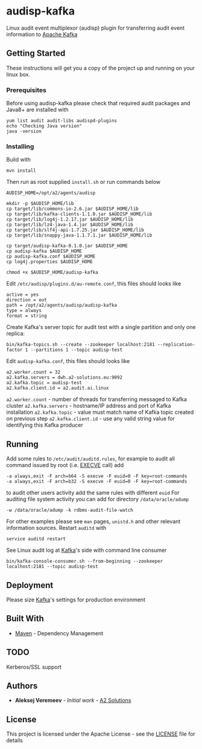 # audisp-kafka

Linux audit event multiplexor (audisp) plugin for transferring audit event information to [Apache Kafka](http://kafka.apache.org/)

## Getting Started

These instructions will get you a copy of the project up and running on your linux box.

### Prerequisites

Before using audisp-kafka please check that required audit packages and Java8+ are installed with

```
yum list audit audit-libs audispd-plugins
echo "Checking Java version"
java -version
```


### Installing

Build with

```
mvn install
```
Then run as root supplied `install.sh` or run commands below

```
AUDISP_HOME=/opt/a2/agents/audisp

mkdir -p $AUDISP_HOME/lib
cp target/lib/commons-io-2.6.jar $AUDISP_HOME/lib
cp target/lib/kafka-clients-1.1.0.jar $AUDISP_HOME/lib
cp target/lib/log4j-1.2.17.jar $AUDISP_HOME/lib
cp target/lib/lz4-java-1.4.jar $AUDISP_HOME/lib
cp target/lib/slf4j-api-1.7.25.jar $AUDISP_HOME/lib
cp target/lib/snappy-java-1.1.7.1.jar $AUDISP_HOME/lib

cp target/audisp-kafka-0.1.0.jar $AUDISP_HOME
cp audisp-kafka $AUDISP_HOME
cp audisp-kafka.conf $AUDISP_HOME
cp log4j.properties $AUDISP_HOME

chmod +x $AUDISP_HOME/audisp-kafka
```

Edit `/etc/audisp/plugins.d/au-remote.conf`, this files should looks like

```
active = yes
direction = out
path = /opt/a2/agents/audisp/audisp-kafka
type = always
format = string

```
Create Kafka's server topic for audit test with a single partition and only one replica: 

```
bin/kafka-topics.sh --create --zookeeper localhost:2181 --replication-factor 1 --partitions 1 --topic audisp-test
```

Edit `audisp-kafka.conf`, this files should looks like

```
a2.worker.count = 32
a2.kafka.servers = dwh.a2-solutions.eu:9092
a2.kafka.topic = audisp-test
a2.kafka.client.id = a2.audit.ai.linux
```
`a2.worker.count` - number of threads for transferring messaged to Kafka cluster
`a2.kafka.servers` - hostname/IP address and port of Kafka installation
`a2.kafka.topic` - value must match name of Kafka topic created on previous step
`a2.kafka.client.id` - use any valid string value for identifying this Kafka producer
 

## Running 

Add some rules to `/etc/audit/auditd.rules`, for example to audit all command issued by root (i.e. [EXECVE](http://man7.org/linux/man-pages/man2/execve.2.html) call) add

```
-a always,exit -F arch=b64 -S execve -F euid=0 -F key=root-commands
-a always,exit -F arch=b32 -S execve -F euid=0 -F key=root-commands
```
to audit other users activity add the same rules with different `euid` 
For auditing file system activity you can add for directory `/data/oracle/adump`

```
-w /data/oracle/adump -k rdbms-audit-file-watch
```
For other examples please see `man` pages, `unistd.h` and other relevant information sources.
Restart `auditd` with

```
service auditd restart
```
See Linux audit log at [Kafka](http://kafka.apache.org/)'s side with command line consumer

```
bin/kafka-console-consumer.sh --from-beginning --zookeeper localhost:2181 --topic audisp-test
```

## Deployment

Please size [Kafka](http://kafka.apache.org/)'s settings for production environment

## Built With

* [Maven](https://maven.apache.org/) - Dependency Management

## TODO
Kerberos/SSL support

## Authors

* **Aleksej Veremeev** - *Initial work* - [A2 Solutions](http://a2-solutions.eu/)

## License

This project is licensed under the Apache License - see the [LICENSE](LICENSE) file for details

